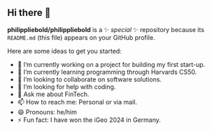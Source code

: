 ## Hi there 👋

**philippliebold/philippliebold** is a ✨ _special_ ✨ repository because its `README.md` (this file) appears on your GitHub profile.

Here are some ideas to get you started:

- 🔭 I’m currently working on a project for building my first start-up.
- 🌱 I’m currently learning programming through Harvards CS50.
- 👯 I’m looking to collaborate on software solutions.
- 🤔 I’m looking for help with coding.
- 💬 Ask me about FinTech.
- 📫 How to reach me: Personal or via mail.
- 😄 Pronouns: he/him
- ⚡ Fun fact: I have won the iGeo 2024 in Germany.

